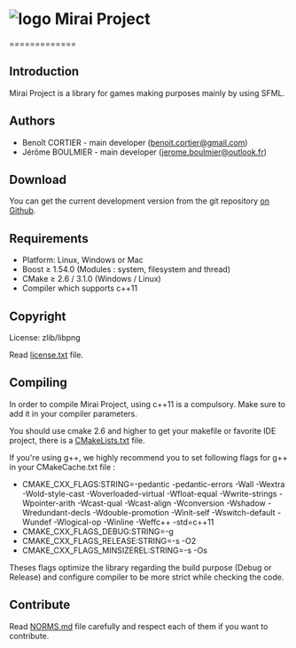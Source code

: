 # ![logo](https://avatars2.githubusercontent.com/u/10365256?v=3&s=200) Mirai Project
=============

## Introduction

Mirai Project is a library for games making purposes mainly by using SFML.


## Authors

+ Benoît CORTIER - main developer (benoit.cortier@gmail.com)
+ Jérôme BOULMIER - main developer (jerome.boulmier@outlook.fr)


## Download

You can get the current development version from the git repository [on Github](https://github.com/Mirai-Team/mirai-project).


## Requirements

+ Platform: Linux, Windows or Mac
+ Boost ≥ 1.54.0 (Modules : system, filesystem and thread)
+ CMake ≥ 2.6 / 3.1.0 (Windows / Linux)
+ Compiler which supports c++11


## Copyright

License: zlib/libpng

Read [license.txt](license.txt) file.


## Compiling

In order to compile Mirai Project, using c++11 is a compulsory.  Make sure to add it in your compiler parameters.

You should use cmake 2.6 and higher to get your makefile or favorite IDE project, there is a [CMakeLists.txt](CMakeLists.txt) file.

If you're using g++, we highly recommend you to set following flags for g++ in your CMakeCache.txt file :

+ CMAKE_CXX_FLAGS:STRING=-pedantic -pedantic-errors -Wall -Wextra -Wold-style-cast -Woverloaded-virtual -Wfloat-equal -Wwrite-strings -Wpointer-arith -Wcast-qual -Wcast-align -Wconversion -Wshadow -Wredundant-decls -Wdouble-promotion -Winit-self -Wswitch-default -Wundef -Wlogical-op -Winline -Weffc++ -std=c++11
+ CMAKE_CXX_FLAGS_DEBUG:STRING=-g
+ CMAKE_CXX_FLAGS_RELEASE:STRING=-s -O2
+ CMAKE_CXX_FLAGS_MINSIZEREL:STRING=-s -Os

Theses flags optimize the library regarding the build purpose (Debug or Release) and configure compiler to be more strict while checking the code.


## Contribute

Read [NORMS.md](NORMS.md) file carefully and respect each of them if you want to contribute.
